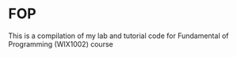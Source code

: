 # FOP
This is a compilation of my lab and tutorial code for Fundamental of Programming (WIX1002) course
